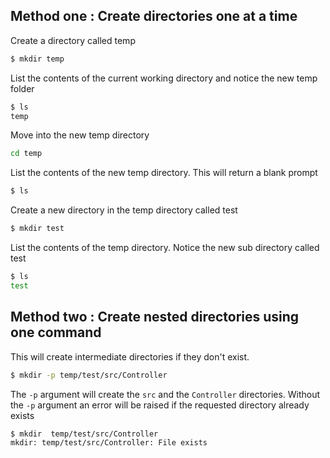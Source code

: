 ## Method one : Create directories one at a time

Create a directory called temp
```bash
$ mkdir temp
```
List the contents of the current working directory and notice the new temp folder
```bash
$ ls
temp
```
Move into the new temp directory
```bash
cd temp
```
List the contents of the new temp directory. This will return a blank prompt
```bash
$ ls 

```
Create a new directory in the temp directory called test
```bash
$ mkdir test
```
List the contents of the temp directory. Notice the new sub directory called test
```bash
$ ls 
test
```

## Method two : Create nested directories using one command
This will create intermediate directories if they don't exist.
```bash
$ mkdir -p temp/test/src/Controller
```
The `-p` argument will create the `src` and the `Controller` directories.
Without the `-p` argument an error will be raised if the requested directory already exists

```bash
$ mkdir  temp/test/src/Controller
mkdir: temp/test/src/Controller: File exists
```
